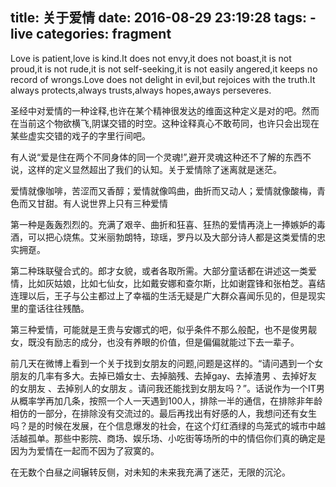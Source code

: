 title: 关于爱情
date: 2016-08-29 23:19:28
tags:
    - live
categories: fragment
---
Love is patient,love is kind.It does not envy,it does not boast,it is not proud,it is not rude,it is not self-seeking,it is not easily angered,it keeps no record of wrongs.Love does not delight in evil,but rejoices with the truth.It always protects,always trusts,always hopes,aways perseveres. 

圣经中对爱情的一种诠释,也许在某个精神很发达的维面这种定义是对的吧。然而在当前这个物欲横飞,阴谋交错的时空。这种诠释真心不敢苟同，也许只会出现在某些虚实交错的戏子的字里行间吧。

有人说“爱是住在两个不同身体的同一个灵魂!”,避开灵魂这种还不了解的东西不说，这样的定义显然超出了我们的认知。关于爱情除了迷离就是迷茫。

爱情就像咖啡，苦涩而又香醇；爱情就像鸣曲，曲折而又动人；爱情就像酸梅，青色而又甘甜。有人说世界上只有三种爱情

第一种是轰轰烈烈的。充满了艰辛、曲折和狂喜、狂热的爱情再浇上一捧嫉妒的毒酒，可以把心烧焦。艾米丽勃朗特，琼瑶，罗丹以及大部分诗人都是这类爱情的忠实拥趸。

第二种珠联璧合式的。郎才女貌，或者各取所需。大部分童话都在讲述这一类爱情，比如灰姑娘，比如七仙女，比如戴安娜和查尔斯，比如谢霆锋和张柏芝。喜结连理以后，王子与公主都过上了幸福的生活无疑是广大群众喜闻乐见的，但是现实里的童话往往残酷。

第三种爱情，可能就是王贵与安娜式的吧，似乎条件不那么般配，也不是俊男靓女，既没有励志的成分，也没有养眼的价值，但是偏偏就能过下去一辈子。

前几天在微博上看到一个关于找到女朋友的问题,问题是这样的。“请问遇到一个女朋友的几率有多大。去掉已婚女士、去掉脑残、去掉gay、去掉渣男 、去掉好友的女朋友 、去掉别人的女朋友 。请问我还能找到女朋友吗？”。话说作为一个IT男从概率学再加几条，按照一个人一天遇到100人，排除一半的通信，在排除非年龄相仿的一部分，在排除没有交流过的。最后再找出有好感的人，我想问还有女生吗？是的时候在发展，在个信息爆发的社会，在这个灯红酒绿的鸟笼式的城市中越活越孤单。那些中影院、商场、娱乐场、小吃街等场所的中的情侣你们真的确定是因为为爱情在一起而不因为了寂寞的。


在无数个白昼之间辗转反侧，对未知的未来我充满了迷茫，无限的沉沦。
